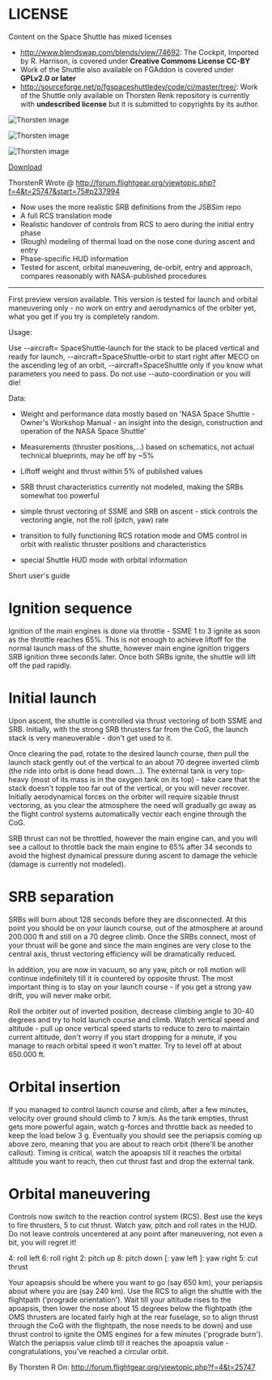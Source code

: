 LICENSE
=======

Content on the Space Shuttle has mixed licenses
* http://www.blendswap.com/blends/view/74692: The Cockpit, Imported by R. Harrison,  is covered under <b> Creative Commons License CC-BY </b>
* Work of the Shuttle also available on FGAddon is covered under <b> GPLv2.0 or
later </b>
* http://sourceforge.net/p/fgspaceshuttledev/code/ci/master/tree/: Work of the Shuttle only available on Thorsten Renk repository is currently
with <b>undescribed license</b> but it is submitted to copyrights by its author.


![Thorsten image](http://users.jyu.fi/~trenk/pics/shuttle_FG06.jpg)

![Thorsten image](http://users.jyu.fi/~trenk/pics/shuttle_Earthview01.jpg)

![Thorsten image](http://users.jyu.fi/~trenk/pics/Atlantis_FG.jpg)

<a href="http://users.jyu.fi/~trenk/files/SpaceShuttle.tgz">Download</a> 

ThorstenR Wrote @ <http://forum.flightgear.org/viewtopic.php?f=4&t=25747&start=75#p237994>

* Now uses the more realistic SRB definitions from the JSBSim repo
* A full RCS translation mode
* Realistic handover of controls from RCS to aero during the initial entry phase
* (Rough) modeling of thermal load on the nose cone during ascent and entry
* Phase-specific HUD information
* Tested for ascent, orbital maneuvering, de-orbit, entry and approach, compares reasonably with NASA-published procedures


***

First preview version available. This version is tested for launch and orbital maneuvering only - no work on entry and aerodynamics of the orbiter yet, what you get if you try is completely random.

Usage:

Use --aircraft= SpaceShuttle-launch for the stack to be placed vertical and ready for launch, --aircraft=SpaceShuttle-orbit to start right after MECO on the ascending leg of an orbit, --aircraft=SpaceShuttle only if you know what parameters you need to pass. Do not use --auto-coordination or you will die!

Data:

* Weight and performance data mostly based on 'NASA Space Shuttle - Owner's Workshop Manual - an insight into the design, construction and operation of the NASA Space Shuttle'

* Measurements (thruster positions,...) based on schematics, not actual technical blueprints, may be off by ~5%

* Liftoff weight and thrust within 5% of published values

* SRB thrust characteristics currently not modeled, making the SRBs somewhat too powerful

* simple thrust vectoring of SSME and SRB on ascent - stick controls the vectoring angle, not the roll (pitch, yaw) rate

* transition to fully functioning RCS rotation mode and OMS control in orbit with realistic thruster positions and characteristics

* special Shuttle HUD mode with orbital information

Short user's guide

Ignition sequence
==========

Ignition of the main engines is done via throttle - SSME 1 to 3 ignite as soon as the throttle reaches 65%. This is not enough to achieve liftoff for the normal launch mass of the shutte, however main engine ignition triggers SRB ignition three seconds later. Once both SRBs ignite, the shuttle will lift off the pad rapidly.

Initial launch
=======

Upon ascent, the shuttle is controlled via thrust vectoring of both SSME and SRB. Initially, with the strong SRB thrusters far from the CoG, the launch stack is very maneuverable - don't get used to it.

Once clearing the pad, rotate to the desired launch course, then pull the launch stack gently out of the vertical to an about 70 degree inverted climb (the ride into orbit is done head down...). The external tank is very top-heavy (most of its mass is in the oxygen tank on its top) - take care that the stack doesn't topple too far out of the vertical, or you will never recover. Initially aerodynamical forces on the orbiter will require sizable thrust vectoring, as you clear the atmosphere the need will gradually go away as the flight control systems automatically vector each engine through the CoG.

SRB thrust can not be throttled, however the main engine can, and you will see a callout to throttle back the main engine to 65% after 34 seconds to avoid the highest dynamical pressure during ascent to damage the vehicle (damage is currently not modeled).

SRB separation
=========

SRBs will burn about 128 seconds before they are disconnected. At this point you should be on your launch course, out of the atmosphere at around 200.000 ft and still on a 70 degree climb. Once the SRBs connect, most of your thrust will be gone and since the main engines are very close to the central axis, thrust vectoring efficiency will be dramatically reduced.

In addition, you are now in vacuum, so any yaw, pitch or roll motion will continue indefinitely till it is countered by opposite thrust. The most important thing is to stay on your launch course - if you get a strong yaw drift, you will never make orbit.

Roll the orbiter out of inverted position, decrease climbing angle to 30-40 degrees and try to hold launch course and climb. Watch vertical speed and altitude - pull up once vertical speed starts to reduce to zero to maintain current altitude, don't worry if you start dropping for a minute, if you manage to reach orbital speed it won't matter. Try to level off at about 650.000 ft.

Orbital insertion
=========

If you managed to control launch course and climb, after a few minutes, velocity over ground should climb to 7 km/s. As the tank empties, thrust gets more powerful again, watch g-forces and throttle back as needed to keep the load below 3 g. Eventually you should see the periapsis coming up above zero, meaning that you are about to reach orbit (there'll be another callout). Timing is critical, watch the apoapsis till it reaches the orbital altitude you want to reach, then cut thrust fast and drop the external tank.

Orbital maneuvering
============

Controls now switch to the reaction control system (RCS). Best use the keys to fire thrusters, 5 to cut thrust. Watch yaw, pitch and roll rates in the HUD. Do not leave controls uncentered at any point after maneuvering, not even a bit, you will regret it!

4: roll left
6: roll right
2: pitch up
8: pitch down
[: yaw left
]: yaw right
5: cut thrust

Your apoapsis should be where you want to go (say 650 km), your periapsis about where you are (say 240 km). Use the RCS to align the shuttle with the flightpath ('prograde orientation'). Wait till your altitude rises to the apoapsis, then lower the nose about 15 degrees below the flightpath (the OMS thrusters are located fairly high at the rear fuselage, so to align thrust through the CoG with the flightpath, the nose needs to be down) and use thrust control to ignite the OMS engines for a few minutes ('prograde burn'). Watch the periapsis value climb till it reaches the apoapsis value - congratulations, you've reached a circular orbit.

By Thorsten R
On:
http://forum.flightgear.org/viewtopic.php?f=4&t=25747
